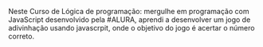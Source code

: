 
 Neste Curso de
Lógica de programação: mergulhe em programação com JavaScript desenvolvido pela #ALURA, aprendi a desenvolver um jogo de adivinhação usando javascrpit, onde o objetivo do jogo é acertar o número correto.
